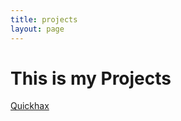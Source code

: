 ```yaml
---
title: projects
layout: page
---
```


<h1>This is my Projects</h1>

<a href="https://quickhax.com/">Quickhax</a>

